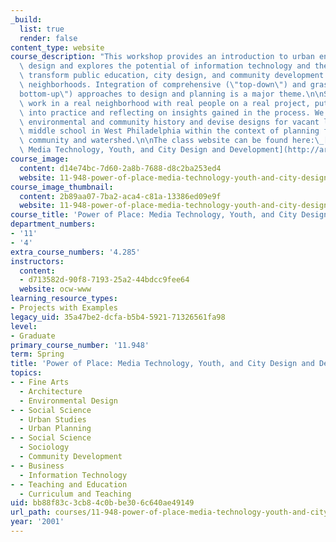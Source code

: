 ```yaml
---
_build:
  list: true
  render: false
content_type: website
course_description: "This workshop provides an introduction to urban environmental\
  \ design and explores the potential of information technology and the Internet to\
  \ transform public education, city design, and community development in inner-city\
  \ neighborhoods. Integration of comprehensive (\"top-down\") and grassroots (\"\
  bottom-up\") approaches to design and planning is a major theme.\n\nStudents will\
  \ work in a real neighborhood with real people on a real project, putting theory\
  \ into practice and reflecting on insights gained in the process. We will study\
  \ environmental and community history and devise designs for vacant land near a\
  \ middle school in West Philadelphia within the context of planning for the larger\
  \ community and watershed.\n\nThe class website can be found here:\_[Power of Place:\
  \ Media Technology, Youth, and City Design and Development](http://architecture.mit.edu/class/place/).\n"
course_image:
  content: d14e74bc-7d60-2a8b-7688-d8c2ba253ed4
  website: 11-948-power-of-place-media-technology-youth-and-city-design-and-development-spring-2001
course_image_thumbnail:
  content: 2b89aa07-7ba2-aca4-c81a-13386ed09e9f
  website: 11-948-power-of-place-media-technology-youth-and-city-design-and-development-spring-2001
course_title: 'Power of Place: Media Technology, Youth, and City Design and Development'
department_numbers:
- '11'
- '4'
extra_course_numbers: '4.285'
instructors:
  content:
  - d713582d-90f8-7193-25a2-44bdcc9fee64
  website: ocw-www
learning_resource_types:
- Projects with Examples
legacy_uid: 35a47be2-dcfa-b5b4-5921-71326561fa98
level:
- Graduate
primary_course_number: '11.948'
term: Spring
title: 'Power of Place: Media Technology, Youth, and City Design and Development'
topics:
- - Fine Arts
  - Architecture
  - Environmental Design
- - Social Science
  - Urban Studies
  - Urban Planning
- - Social Science
  - Sociology
  - Community Development
- - Business
  - Information Technology
- - Teaching and Education
  - Curriculum and Teaching
uid: bb88f83c-3cb8-4c0b-be30-6c640ae49149
url_path: courses/11-948-power-of-place-media-technology-youth-and-city-design-and-development-spring-2001
year: '2001'
---
```

